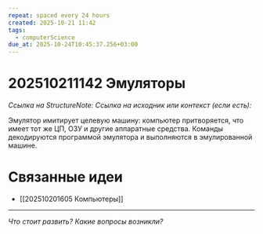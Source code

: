 ```yaml
---
repeat: spaced every 24 hours
created: 2025-10-21 11:42
tags:
  - computerScience
due_at: 2025-10-24T10:45:37.256+03:00
---
```

# 202510211142 Эмуляторы

*Ссылка на StructureNote:*
*Ссылка на исходник или контекст (если есть):*

Эмулятор имитирует целевую машину: компьютер притворяется, что имеет тот же ЦП, ОЗУ и другие аппаратные средства. Команды декодируются программой эмулятора и выполняются в эмулированной машине.

# Связанные идеи

- [[202510201605 Компьютеры]]

---

*Что стоит развить? Какие вопросы возникли?*
